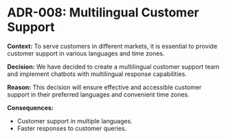 # ADR-008: Multilingual Customer Support

**Context:**
To serve customers in different markets, it is essential to provide customer support in various languages and time zones.

**Decision:**
We have decided to create a multilingual customer support team and implement chatbots with multilingual response capabilities.

**Reason:**
This decision will ensure effective and accessible customer support in their preferred languages and convenient time zones.

**Consequences:**
- Customer support in multiple languages.
- Faster responses to customer queries.
